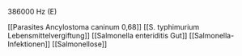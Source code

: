 386000 Hz (E)

[[Parasites Ancylostoma caninum 0,68]]
[[S. typhimurium Lebensmittelvergiftung]]
[[Salmonella enteriditis Gut]]
[[Salmonella-Infektionen]]
[[Salmonellose]]